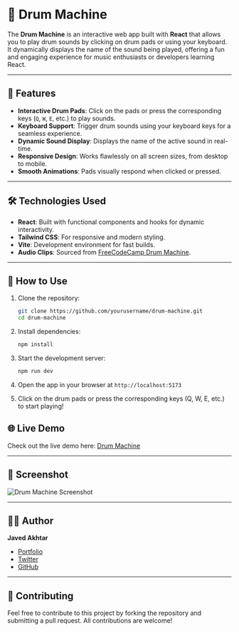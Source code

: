 # 🎵 Drum Machine

The **Drum Machine** is an interactive web app built with **React** that allows you to play drum sounds by clicking on drum pads or using your keyboard. It dynamically displays the name of the sound being played, offering a fun and engaging experience for music enthusiasts or developers learning React.

---

## 🚀 Features
- **Interactive Drum Pads**: Click on the pads or press the corresponding keys (`Q`, `W`, `E`, etc.) to play sounds.
- **Keyboard Support**: Trigger drum sounds using your keyboard keys for a seamless experience.
- **Dynamic Sound Display**: Displays the name of the active sound in real-time.
- **Responsive Design**: Works flawlessly on all screen sizes, from desktop to mobile.
- **Smooth Animations**: Pads visually respond when clicked or pressed.

---

## 🛠️ Technologies Used
- **React**: Built with functional components and hooks for dynamic interactivity.
- **Tailwind CSS**: For responsive and modern styling.
- **Vite**: Development environment for fast builds.
- **Audio Clips**: Sourced from [FreeCodeCamp Drum Machine](https://www.freecodecamp.org/).

---

## 🎹 How to Use
1. Clone the repository:
   ```bash
   git clone https://github.com/yourusername/drum-machine.git
   cd drum-machine

2. Install dependencies:
   ```bash
   npm install

3. Start the development server:
   ```bash
   npm run dev

4. Open the app in your browser at `http://localhost:5173`

5. Click on the drum pads or press the corresponding keys (Q, W, E, etc.) to start playing!

## 🌐 Live Demo

Check out the live demo here: [Drum Machine]()

---

## 📸 Screenshot

![Drum Machine Screenshot](public/SS.png)

---

## 🧑‍💻 Author

**Javed Akhtar**  
- [Portfolio](https://javedakhtar.vercel.app/)  
- [Twitter](https://twitter.com/javed__ak)  
- [GitHub](https://github.com/javed-ak)

---

## 🤝 Contributing

Feel free to contribute to this project by forking the repository and submitting a pull request. All contributions are welcome!
